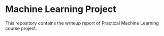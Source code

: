# Machine Learning Project
This repository contains the writeup report of Practical Machine Learning course project.
